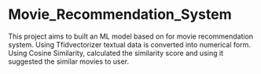 # Movie_Recommendation_System

This project aims to built an ML model based on for movie recommendation system. Using Tfidvectorizer textual data is converted into numerical form. Using Cosine Similarity, calculated the similarity score and using it suggested the similar movies to user.
